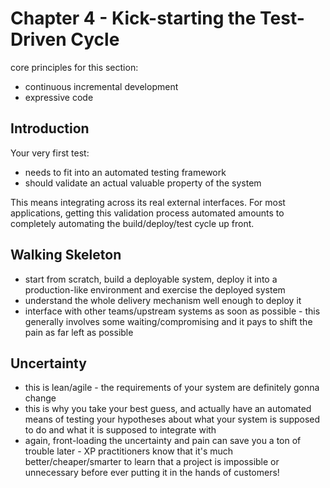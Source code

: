 # Chapter 4 - Kick-starting the Test-Driven Cycle

core principles for this section:
* continuous incremental development
* expressive code

## Introduction

Your very first test:
* needs to fit into an automated testing framework
* should validate an actual valuable property of the system

This means integrating across its real external interfaces. For most
applications, getting this validation process automated amounts to completely
automating the build/deploy/test cycle up front.

## Walking Skeleton

* start from scratch, build a deployable system, deploy it into a
production-like environment and exercise the deployed system
* understand the whole delivery mechanism well enough to deploy it
* interface with other teams/upstream systems as soon as possible - this
generally involves some waiting/compromising and it pays to shift the pain as
far left as possible

## Uncertainty

* this is lean/agile - the requirements of your system are definitely gonna
change
* this is why you take your best guess, and actually have an automated means
of testing your hypotheses about what your system is supposed to do and what
it is supposed to integrate with
* again, front-loading the uncertainty and pain can save you a ton of trouble
later - XP practitioners know that it's much better/cheaper/smarter to learn
that a project is impossible or unnecessary before ever putting it in the hands
of customers!
